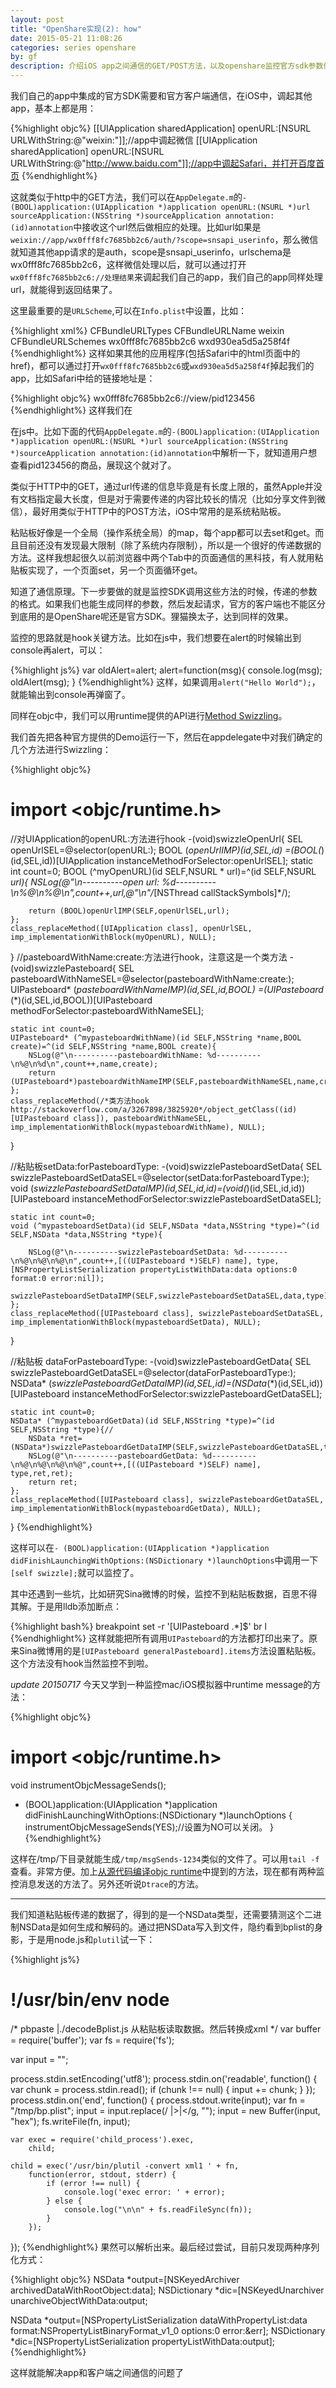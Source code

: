 ```yaml
---
layout: post
title: "OpenShare实现(2): how"
date: 2015-05-21 11:08:26
categories: series openshare
by: gf
description: 介绍iOS app之间通信的GET/POST方法，以及openshare监控官方sdk参数传递的方法。
---
```


我们自己的app中集成的官方SDK需要和官方客户端通信，在iOS中，调起其他app，基本上都是用：

{%highlight objc%}
[[UIApplication sharedApplication] openURL:[NSURL URLWithString:@"weixin:"]];//app中调起微信
[[UIApplication sharedApplication] openURL:[NSURL URLWithString:@"http://www.baidu.com"]];//app中调起Safari，并打开百度首页
{%endhighlight%}

这就类似于http中的GET方法，我们可以在`AppDelegate.m`的`-(BOOL)application:(UIApplication *)application openURL:(NSURL *)url sourceApplication:(NSString *)sourceApplication annotation:(id)annotation`中接收这个url然后做相应的处理。比如url如果是`weixin://app/wx0fff8fc7685bb2c6/auth/?scope=snsapi_userinfo`，那么微信就知道其他app请求的是auth，scope是snsapi_userinfo，urlschema是wx0fff8fc7685bb2c6，这样微信处理以后，就可以通过打开`wx0fff8fc7685bb2c6://处理结果`来调起我们自己的app，我们自己的app同样处理url，就能得到返回结果了。

这里最重要的是`URLScheme`,可以在`Info.plist`中设置，比如：

{%highlight xml%}
<key>CFBundleURLTypes</key>
	<array>
		<dict>
			<key>CFBundleURLName</key>
			<string>weixin</string>
			<key>CFBundleURLSchemes</key>
			<array>
				<string>wx0fff8fc7685bb2c6</string>
				<string>wxd930ea5d5a258f4f</string>
			</array>
		</dict>
	</array>
{%endhighlight%}
这样如果其他的应用程序(包括Safari中的html页面中的href)，都可以通过打开`wx0fff8fc7685bb2c6`或`wxd930ea5d5a258f4f`掉起我们的app，比如Safari中给的链接地址是：

{%highlight objc%}
wx0fff8fc7685bb2c6://view/pid123456
{%endhighlight%}
这样我们在

在js中。比如下面的代码`AppDelegate.m`的`-(BOOL)application:(UIApplication *)application openURL:(NSURL *)url sourceApplication:(NSString *)sourceApplication annotation:(id)annotation`中解析一下，就知道用户想查看pid123456的商品，展现这个就对了。

类似于HTTP中的GET，通过url传递的信息毕竟是有长度上限的，虽然Apple并没有文档指定最大长度，但是对于需要传递的内容比较长的情况（比如分享文件到微信），最好用类似于HTTP中的POST方法，iOS中常用的是系统粘贴板。

粘贴板好像是一个全局（操作系统全局）的map，每个app都可以去set和get。而且目前还没有发现最大限制（除了系统内存限制），所以是一个很好的传递数据的方法。这样我想起很久以前浏览器中两个Tab中的页面通信的黑科技，有人就用粘贴板实现了，一个页面set，另一个页面循环get。

知道了通信原理。下一步要做的就是监控SDK调用这些方法的时候，传递的参数的格式。如果我们也能生成同样的参数，然后发起请求，官方的客户端也不能区分到底用的是OpenShare呢还是官方SDK。狸猫换太子，达到同样的效果。

监控的思路就是hook关键方法。比如在js中，我们想要在alert的时候输出到console再alert，可以：

{%highlight js%}
var oldAlert=alert;
alert=function(msg){
  console.log(msg);
  oldAlert(msg);
}
{%endhighlight%}
这样，如果调用`alert("Hello World");`，就能输出到console再弹窗了。

同样在objc中，我们可以用runtime提供的API进行[Method Swizzling](http://nshipster.com/method-swizzling/)。

我们首先把各种官方提供的Demo运行一下，然后在appdelegate中对我们确定的几个方法进行Swizzling：

{%highlight objc%}
#  import <objc/runtime.h>

//对UIApplication的openURL:方法进行hook
-(void)swizzleOpenUrl{
    SEL openUrlSEL=@selector(openURL:);
    BOOL (*openUrlIMP)(id,SEL,id) =(BOOL(*)(id,SEL,id))[UIApplication instanceMethodForSelector:openUrlSEL];
    static int count=0;
    BOOL (^myOpenURL)(id SELF,NSURL * url)=^(id SELF,NSURL *url){
        NSLog(@"\n----------open url: %d----------\n%@\n%@\n",count++,url,@"\n"/*[NSThread callStackSymbols]*/);
        
        return (BOOL)openUrlIMP(SELF,openUrlSEL,url);
    };
    class_replaceMethod([UIApplication class], openUrlSEL, imp_implementationWithBlock(myOpenURL), NULL);
}
//pasteboardWithName:create:方法进行hook，注意这是一个类方法
-(void)swizzlePasteboard{
    SEL pasteboardWithNameSEL=@selector(pasteboardWithName:create:);
    UIPasteboard* (*pasteboardWithNameIMP)(id,SEL,id,BOOL) =(UIPasteboard* (*)(id,SEL,id,BOOL))[UIPasteboard methodForSelector:pasteboardWithNameSEL];
    
    static int count=0;
    UIPasteboard* (^mypasteboardWithName)(id SELF,NSString *name,BOOL create)=^(id SELF,NSString *name,BOOL create){
        NSLog(@"\n----------pasteboardWithName: %d----------\n%@\n%d\n",count++,name,create);
        return (UIPasteboard*)pasteboardWithNameIMP(SELF,pasteboardWithNameSEL,name,create);
    };
    class_replaceMethod(/*类方法hook http://stackoverflow.com/a/3267898/3825920*/object_getClass((id)[UIPasteboard class]), pasteboardWithNameSEL, imp_implementationWithBlock(mypasteboardWithName), NULL);
}

//粘贴板setData:forPasteboardType:
-(void)swizzlePasteboardSetData{
    SEL swizzlePasteboardSetDataSEL=@selector(setData:forPasteboardType:);
    void (*swizzlePasteboardSetDataIMP)(id,SEL,id,id)=(void(*)(id,SEL,id,id))[UIPasteboard instanceMethodForSelector:swizzlePasteboardSetDataSEL];
    
    static int count=0;
    void (^mypasteboardSetData)(id SELF,NSData *data,NSString *type)=^(id SELF,NSData *data,NSString *type){
        
        NSLog(@"\n----------swizzlePasteboardSetData: %d----------\n%@\n%@\n%@\n",count++,[((UIPasteboard *)SELF) name], type,[NSPropertyListSerialization propertyListWithData:data options:0 format:0 error:nil]);
        swizzlePasteboardSetDataIMP(SELF,swizzlePasteboardSetDataSEL,data,type);
    };
    class_replaceMethod([UIPasteboard class], swizzlePasteboardSetDataSEL, imp_implementationWithBlock(mypasteboardSetData), NULL);
}

//粘贴板 dataForPasteboardType:
-(void)swizzlePasteboardGetData{
    SEL swizzlePasteboardGetDataSEL=@selector(dataForPasteboardType:);
    NSData* (*swizzlePasteboardGetDataIMP)(id,SEL,id)=(NSData*(*)(id,SEL,id))[UIPasteboard instanceMethodForSelector:swizzlePasteboardGetDataSEL];
    
    static int count=0;
    NSData* (^mypasteboardGetData)(id SELF,NSString *type)=^(id SELF,NSString *type){//
        NSData *ret=(NSData*)swizzlePasteboardGetDataIMP(SELF,swizzlePasteboardGetDataSEL,type);
        NSLog(@"\n----------pasteboardGetData: %d----------\n%@\n%@\n%@\n%@",count++,[((UIPasteboard *)SELF) name], type,ret,ret);
        return ret;
    };
    class_replaceMethod([UIPasteboard class], swizzlePasteboardGetDataSEL, imp_implementationWithBlock(mypasteboardGetData), NULL);
}
{%endhighlight%}

这样可以在`- (BOOL)application:(UIApplication *)application didFinishLaunchingWithOptions:(NSDictionary *)launchOptions`中调用一下`[self swizzle];`就可以监控了。

其中还遇到一些坑，比如研究Sina微博的时候，监控不到粘贴板数据，百思不得其解。于是用lldb添加断点：

{%highlight bash%}
breakpoint set -r '\[UIPasteboard .*\]$'
br l
{%endhighlight%}
这样就能把所有调用`UIPasteboard`的方法都打印出来了。原来Sina微博用的是`[UIPasteboard generalPasteboard].items`方法设置粘贴板。这个方法没有hook当然监控不到啦。

*update 20150717*
今天又学到一种监控mac/iOS模拟器中runtime message的方法：

{%highlight objc%}
#  import <objc/runtime.h>
void instrumentObjcMessageSends();

- (BOOL)application:(UIApplication *)application didFinishLaunchingWithOptions:(NSDictionary *)launchOptions
{
    instrumentObjcMessageSends(YES);//设置为NO可以关闭。
}
{%endhighlight%}

这样在/tmp/下目录就能生成`/tmp/msgSends-1234`类似的文件了。可以用`tail -f`查看。非常方便。加上[从源代码编译objc runtime](/tech/2015/04/01/objc-runtime-compile-from-source-code.html)中提到的方法，现在都有两种监控消息发送的方法了。另外还听说`Dtrace`的方法。

------

我们知道粘贴板传递的数据了，得到的是一个NSData类型，还需要猜测这个二进制NSData是如何生成和解码的。通过把NSData写入到文件，隐约看到bplist的身影，于是用node.js和`plutil`试一下：

{%highlight js%}
#  !/usr/bin/env node

/*
pbpaste |./decodeBplist.js
从粘贴板读取数据。然后转换成xml
*/
var buffer = require('buffer');
var fs = require('fs');

var input = "";

process.stdin.setEncoding('utf8');
process.stdin.on('readable', function() {
	var chunk = process.stdin.read();
	if (chunk !== null) {
		input += chunk;
	}
});
process.stdin.on('end', function() {
	process.stdout.write(input);
	var fn = "/tmp/bp.plist";
	input = input.replace(/ |>|</g, "");
	input = new Buffer(input, "hex");
	fs.writeFile(fn, input);

	var exec = require('child_process').exec,
		child;

	child = exec('/usr/bin/plutil -convert xml1 ' + fn,
		function(error, stdout, stderr) {
			if (error !== null) {
				console.log('exec error: ' + error);
			} else {
				console.log("\n\n" + fs.readFileSync(fn));
			}
		});

});
{%endhighlight%}
果然可以解析出来。最后经过尝试，目前只发现两种序列化方式：
	
{%highlight objc%}
NSData *output=[NSKeyedArchiver archivedDataWithRootObject:data];
NSDictionary *dic=[NSKeyedUnarchiver unarchiveObjectWithData:output;

NSData *output=[NSPropertyListSerialization dataWithPropertyList:data format:NSPropertyListBinaryFormat_v1_0 options:0 error:&err];
NSDictionary *dic=[NSPropertyListSerialization propertyListWithData:output];
{%endhighlight%}

这样就能解决app和客户端之间通信的问题了
